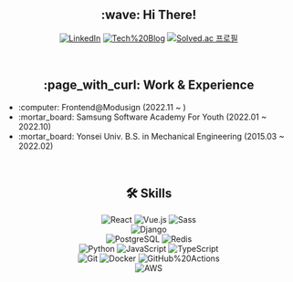 <h2 align="center">:wave: Hi There!</h2>

<div align="center">
  
  <a href="https://www.linkedin.com/in/seung-jae-han-183255233" target="_blank">![LinkedIn](https://img.shields.io/badge/-LinkedIn-0a66c2?logo=LinkedIn&style=flat-square)</a>
  <a href="https://velog.io/@hanndrednine" target="_blank">![Tech%20Blog](https://img.shields.io/badge/-Tech%20Blog-black?style=flat-square)</a>
  [![Solved.ac 프로필](http://mazassumnida.wtf/api/mini/generate_badge?boj=hanndrednine)](https://solved.ac/hanndrednine)
  
</div>

<br />

<h2 align="center">:page_with_curl: Work & Experience</h3>

<div>
  
  <ul>
    <li>:computer: Frontend@Modusign (2022.11 ~ )</li>
    <li>:mortar_board: Samsung Software Academy For Youth (2022.01 ~ 2022.10)</li>
    <li>:mortar_board: Yonsei Univ. B.S. in Mechanical Engineering (2015.03 ~ 2022.02)</li>
  </ul>
  
</div>

<br />

<h2 align="center">🛠 Skills</h3>

<div align="center" style="text-align: center">
  
  ![React](https://img.shields.io/badge/-React-61dafb?style=flat-square&logo=React&logoColor=black) ![Vue.js](https://img.shields.io/badge/-Vue.js-4fc08d?logo=Vue.js&logoColor=black&style=flat-square) ![Sass](https://img.shields.io/badge/-Sass-cc6699?style=flat-square&logo=Sass&logoColor=white)
  <br>
  ![Django](https://img.shields.io/badge/-Django-092e20?logo=Django&logoColor=white&style=flat-square)
  <br>
  ![PostgreSQL](https://img.shields.io/badge/-PostgreSQL-4169e1?logo=PostgreSQL&logoColor=white&style=flat-square) ![Redis](https://img.shields.io/badge/-Redis-dc382d?logo=Redis&logoColor=white&style=flat-square)
  <br>
  ![Python](https://img.shields.io/badge/-Python-3776ab?logo=Python&logoColor=white&style=flat-square) ![JavaScript](https://img.shields.io/badge/-JavaScript-f7df1e?logo=JavaScript&logoColor=black&style=flat-square) ![TypeScript](https://img.shields.io/badge/-TypeScript-3178c6?style=flat-square&logo=TypeScript&logoColor=white)
  <br>
  ![Git](https://img.shields.io/badge/-Git-f05032?logo=Git&logoColor=white&style=flat-square) ![Docker](https://img.shields.io/badge/-Docker-2496ed?logo=Docker&logoColor=white&style=flat-square) ![GitHub%20Actions](https://img.shields.io/badge/-GitHub%20Actions-2088ff?logo=GitHub%20Actions&logoColor=white&style=flat-square)
  <br>
  ![AWS](https://img.shields.io/badge/-AWS-232f3e?logo=Amazon%20AWS&logoColor=ff9900&style=flat-square)
  
</div>

<br />
